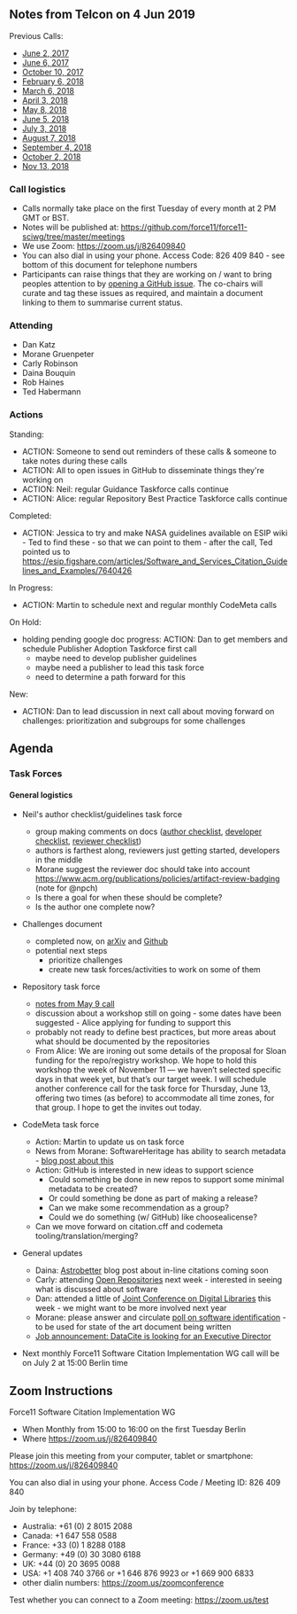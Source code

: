 ## Notes from Telcon on 4 Jun 2019

Previous Calls:
 - [June 2, 2017](https://github.com/force11/force11-sciwg/blob/master/meetings/20170602-Notes.md)
 - [June 6, 2017](https://github.com/force11/force11-sciwg/blob/master/meetings/20170606-Notes.md)
 - [October 10, 2017](https://github.com/force11/force11-sciwg/blob/master/meetings/20171010-Notes.md)
 - [February 6, 2018](https://github.com/force11/force11-sciwg/blob/master/meetings/20180206-Notes.md)
 - [March 6, 2018](https://github.com/force11/force11-sciwg/blob/master/meetings/20180306-Notes.md)
 - [April 3, 2018](https://github.com/force11/force11-sciwg/blob/master/meetings/20180403-Notes.md)
 - [May 8, 2018](https://github.com/force11/force11-sciwg/blob/master/meetings/20180508-Notes.md)
 - [June 5, 2018](https://github.com/force11/force11-sciwg/blob/master/meetings/20180605-Notes.md)
 - [July 3, 2018](https://github.com/force11/force11-sciwg/blob/master/meetings/20180703-Notes.md)
 - [August 7, 2018](https://github.com/force11/force11-sciwg/blob/master/meetings/20180807-Notes.md)
 - [September 4, 2018](https://github.com/force11/force11-sciwg/blob/master/meetings/20180904-Notes.md)
 - [October 2, 2018](https://github.com/force11/force11-sciwg/blob/master/meetings/20181002-Notes.md)
 - [Nov 13, 2018](https://github.com/force11/force11-sciwg/blob/master/meetings/20181113-Notes.md)
 
### Call logistics

 - Calls normally take place on the first Tuesday of every month at 2 PM GMT or BST.
 - Notes will be published at: https://github.com/force11/force11-sciwg/tree/master/meetings
 - We use Zoom: https://zoom.us/j/826409840
 - You can also dial in using your phone. Access Code: 826 409 840 - see bottom of this document for telephone numbers
 - Participants can raise things that they are working on / want to bring peoples attention to by [opening a GitHub issue](https://github.com/force11/force11-sciwg/issues). The co-chairs will curate and tag these issues as required, and maintain a document linking to them to summarise current status.

### Attending

* Dan Katz
* Morane Gruenpeter
* Carly Robinson
* Daina Bouquin
* Rob Haines
* Ted Habermann


### Actions

Standing:
 * ACTION: Someone to send out reminders of these calls & someone to take notes during these calls
 * ACTION: All to open issues in GitHub to disseminate things they're working on
 * ACTION: Neil: regular Guidance Taskforce calls continue
 * ACTION: Alice: regular Repository Best Practice Taskforce calls continue

Completed:
 * ACTION: Jessica to try and make NASA guidelines available on ESIP wiki - Ted to find these - so that we can point to them - after the call, Ted pointed us to https://esip.figshare.com/articles/Software_and_Services_Citation_Guidelines_and_Examples/7640426

In Progress:
 * ACTION: Martin to schedule next and regular monthly CodeMeta calls
 
On Hold: 
 * holding pending google doc progress: ACTION: Dan to get members and schedule Publisher Adoption Taskforce first call
   * maybe need to develop publisher guidelines
   * maybe need a publisher to lead this task force
   * need to determine a path forward for this

New:
 * ACTION: Dan to lead discussion in next call about moving forward on challenges: prioritization and subgroups for some challenges
 
## Agenda


### Task Forces
  
#### General logistics

- Neil's author checklist/guidelines task force
  - group making comments on docs ([author checklist](https://docs.google.com/document/d/1ENisZeQcHdPYDTndE88CKp7gRjpjSUq2ITJ3ZBifHFM/edit?usp=sharing), [developer checklist](https://docs.google.com/document/d/15IiHljWa7Bf55FSdb4reNiIhFmZ7Ai_FmSslLB8o6ig/edit), [reviewer checklist](https://docs.google.com/document/d/1IBax3IGla6VLiY1dIiVH8V0pOJdqIigs8M_4omN0UBo/edit))
  - authors is farthest along, reviewers just getting started, developers in the middle
  - Morane suggest the reviewer doc should take into account https://www.acm.org/publications/policies/artifact-review-badging (note for @npch)
  - Is there a goal for when these should be complete?
  - Is the author one complete now?
  
- Challenges document
  - completed now, on [arXiv](https://arxiv.org/abs/1905.08674) and [Github](https://github.com/force11/force11-sciwg/tree/master/Challenges)
  - potential next steps
    - prioritize challenges
    - create new task forces/activities to work on some of them

- Repository task force
  - [notes from May 9 call](https://docs.google.com/document/d/1DriGOYmLVKmOfbttYOVPR7T61OnAt6isAG__Nsu4Veg/edit)
  - discussion about a workshop still on going - some dates have been suggested - Alice applying for funding to support this
  - probably not ready to define best practices, but more areas about what should be documented by the repositories
  - From Alice: We are ironing out some details of the proposal for Sloan funding for the repo/registry workshop. We hope to hold this workshop the week of November 11 — we haven’t selected specific days in that week yet, but that’s our target week. I will schedule another conference call for the task force for Thursday, June 13, offering two times (as before) to accommodate all time zones, for that group. I hope to get the invites out today.
  
- CodeMeta task force
  - Action: Martin to update us on task force
  - News from Morane: SoftwareHeritage has ability to search metadata - [blog post about this](https://www.softwareheritage.org/2019/05/28/mining-software-metadata-for-80-m-projects-and-even-more/)
  - Action: GitHub is interested in new ideas to support science
    - Could something be done in new repos to support some minimal metadata to be created?
    - Or could something be done as part of making a release?
    - Can we make some recommendation as a group?
    - Could we do something (w/ GitHub) like choosealicense?
  - Can we move forward on citation.cff and codemeta tooling/translation/merging?

- General updates
  - Daina: [Astrobetter](https://www.astrobetter.com) blog post about in-line citations coming soon
  - Carly: attending [Open Repositories](https://www.openrepositories.org) next week - interested in seeing what is discussed about software
  - Dan: attended a little of [Joint Conference on Digital Libraries](https://www.jcdl.org) this week - we might want to be more involved next year
  - Morane: please answer and circulate [poll on software identification](https://forms.gle/Mtg5pJMqWjh9Z5Ep8) - to be used for state of the art document being written
  - [Job announcement: DataCite is looking for an Executive Director](https://blog.datacite.org/datacite-is-looking-for-an-executive-director/)

- Next monthly Force11 Software Citation Implementation WG call will be on July 2 at 15:00 Berlin time

## Zoom Instructions

Force11 Software Citation Implementation WG
 - When    Monthly from 15:00 to 16:00 on the first Tuesday Berlin
 - Where   https://zoom.us/j/826409840

Please join this meeting from your computer, tablet or smartphone: https://zoom.us/j/826409840

You can also dial in using your phone. Access Code / Meeting ID: 826 409 840

Join by telephone: 
 - Australia: +61 (0) 2 8015 2088
 - Canada: +1 647 558 0588
 - France: +33 (0) 1 8288 0188
 - Germany: +49 (0) 30 3080 6188
 - UK: +44 (0) 20 3695 0088
 - USA: +1 408 740 3766 or +1 646 876 9923 or +1 669 900 6833
 - other dialin numbers: https://zoom.us/zoomconference
 
 Test whether you can connect to a Zoom meeting: https://zoom.us/test
